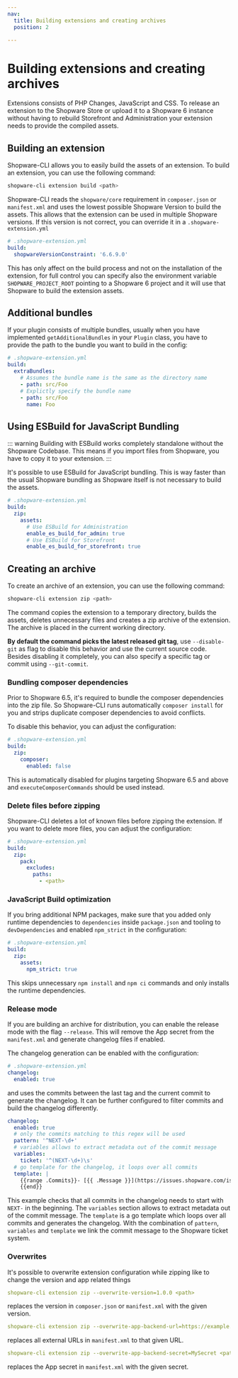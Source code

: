 ```yaml
---
nav:
  title: Building extensions and creating archives
  position: 2

---
```


# Building extensions and creating archives

Extensions consists of PHP Changes, JavaScript and CSS. To release an extension to the Shopware Store or upload it to a Shopware 6 instance without having to rebuild Storefront and Administration your extension needs to provide the compiled assets.

## Building an extension

Shopware-CLI allows you to easily build the assets of an extension. To build an extension, you can use the following command:

```bash
shopware-cli extension build <path>
```

Shopware-CLI reads the `shopware/core` requirement in `composer.json` or `manifest.xml` and uses the lowest possible Shopware Version to build the assets. This allows that the extension can be used in multiple Shopware versions. If this version is not correct, you can override it in a `.shopware-extension.yml`

```yaml
# .shopware-extension.yml
build:
  shopwareVersionConstraint: '6.6.9.0'
```

This has only affect on the build process and not on the installation of the extension, for full control you can specify also the environment variable `SHOPWARE_PROJECT_ROOT` pointing to a Shopware 6 project and it will use that Shopware to build the extension assets.

## Additional bundles

If your plugin consists of multiple bundles, usually when you have implemented `getAdditionalBundles` in your `Plugin` class, you have to provide the path to the bundle you want to build in the config:

```yaml
# .shopware-extension.yml
build:
  extraBundles:
    # Assumes the bundle name is the same as the directory name
    - path: src/Foo
    # Explictly specify the bundle name
    - path: src/Foo
      name: Foo
```

## Using ESBuild for JavaScript Bundling

::: warning
Building with ESBuild works completely standalone without the Shopware Codebase. This means if you import files from Shopware, you have to copy it to your extension.
:::

It's possible to use ESBuild for JavaScript bundling. This is way faster than the usual Shopware bundling as Shopware itself is not necessary to build the assets.

```yaml
# .shopware-extension.yml
build:
  zip:
    assets:
      # Use ESBuild for Administration
      enable_es_build_for_admin: true
      # Use ESBuild for Storefront
      enable_es_build_for_storefront: true
```

## Creating an archive

To create an archive of an extension, you can use the following command:

```bash
shopware-cli extension zip <path>
```

The command copies the extension to a temporary directory, builds the assets, deletes unnecessary files and creates a zip archive of the extension. The archive is placed in the current working directory.

**By default the command picks the latest released git tag**, use `--disable-git` as flag to disable this behavior and use the current source code. Besides disabling it completely, you can also specify a specific tag or commit using `--git-commit`.

### Bundling composer dependencies

Prior to Shopware 6.5, it's required to bundle the composer dependencies into the zip file. So Shopware-CLI runs automatically `composer install` for you and strips duplicate composer dependencies to avoid conflicts.

To disable this behavior, you can adjust the configuration:

```yaml
# .shopware-extension.yml
build:
  zip:
    composer:
      enabled: false
```

This is automatically disabled for plugins targeting Shopware 6.5 and above and `executeComposerCommands` should be used instead.

### Delete files before zipping

Shopware-CLI deletes a lot of known files before zipping the extension. If you want to delete more files, you can adjust the configuration:

```yaml
# .shopware-extension.yml
build:
  zip:
    pack:
      excludes:
        paths:
          - <path>
```

### JavaScript Build optimization

If you bring additional NPM packages, make sure that you added only runtime dependencies to `dependencies` inside `package.json` and tooling to `devDependencies` and enabled `npm_strict` in the configuration:

```yaml
# .shopware-extension.yml
build:
  zip:
    assets:
      npm_strict: true
```

This skips unnecessary `npm install` and `npm ci` commands and only installs the runtime dependencies.

### Release mode

If you are building an archive for distribution, you can enable the release mode with the flag `--release`. This will remove the App secret from the `manifest.xml` and generate changelog files if enabled.

The changelog generation can be enabled with the configuration:

```yaml
# .shopware-extension.yml
changelog:
  enabled: true
```

and uses the commits between the last tag and the current commit to generate the changelog. It can be further configured to filter commits and build the changelog differently.

```yaml
changelog:
  enabled: true
  # only the commits matching to this regex will be used
  pattern: '^NEXT-\d+'
  # variables allows to extract metadata out of the commit message
  variables:
    ticket: '^(NEXT-\d+)\s'
  # go template for the changelog, it loops over all commits
  template: |
    {{range .Commits}}- [{{ .Message }}](https://issues.shopware.com/issues/{{ .Variables.ticket }})
    {{end}}
```

This example checks that all commits in the changelog needs to start with `NEXT-` in the beginning. The `variables` section allows to extract metadata out of the commit message. The `template` is a go template which loops over all commits and generates the changelog.
With the combination of `pattern`, `variables` and `template` we link the commit message to the Shopware ticket system.

### Overwrites

It's possible to overwrite extension configuration while zipping like to change the version and app related things

```yaml
shopware-cli extension zip --overwrite-version=1.0.0 <path>
```

replaces the version in `composer.json` or `manifest.xml` with the given version.

```yaml
shopware-cli extension zip --overwrite-app-backend-url=https://example.com <path>
```

replaces all external URLs in `manifest.xml` to that given URL.

```yaml
shopware-cli extension zip --overwrite-app-backend-secret=MySecret <path>
```

replaces the App secret in `manifest.xml` with the given secret.
